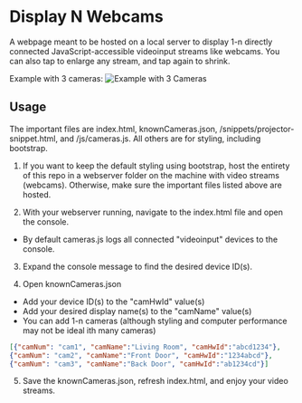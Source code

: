 # Display N Webcams
A webpage meant to be hosted on a local server to display 1-n directly connected JavaScript-accessible videoinput streams like webcams.  You can also tap to enlarge any stream, and tap again to shrink.

Example with 3 cameras:
![Example with 3 Cameras](https://github.com/drdrewusaf/Display-N-Webcams/blob/main/images/3-cam-example.png "Example with 3 Cameras")

## Usage
The important files are index.html, knownCameras.json, /snippets/projector-snippet.html, and /js/cameras.js.  All others are for styling, including bootstrap.

1) If you want to keep the default styling using bootstrap, host the entirety of this repo in a webserver folder on the machine with video streams (webcams). Otherwise, make sure the important files listed above are hosted. 

2) With your webserver running, navigate to the index.html file and open the console.
* By default cameras.js logs all connected "videoinput" devices to the console.

3) Expand the console message to find the desired device ID(s).

4) Open knownCameras.json
- Add your device ID(s) to the "camHwId" value(s)
- Add your desired display name(s) to the "camName" value(s)
- You can add 1-n cameras (although styling and computer performance may not be ideal ith many cameras)
```json
[{"camNum": "cam1", "camName":"Living Room", "camHwId":"abcd1234"},
{"camNum": "cam2", "camName":"Front Door", "camHwId":"1234abcd"},
{"camNum": "cam3", "camName":"Back Door", "camHwId":"ab1234cd"}]
```

5) Save the knownCameras.json, refresh index.html, and enjoy your video streams.



